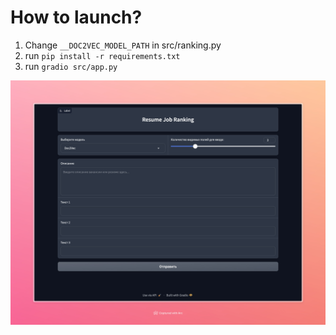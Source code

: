 # How to launch?
1. Change  `__DOC2VEC_MODEL_PATH` in src/ranking.py
2. run `pip install -r requirements.txt`
3. run `gradio src/app.py`

![Empty UI](img/gradio_ui.png)
